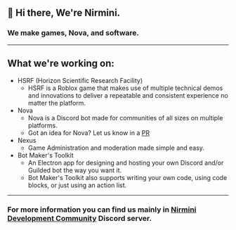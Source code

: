 ## :wave: Hi there, We're Nirmini.
### We make games, Nova, and software.
---
## What we're working on:
- HSRF (Horizon Scientific Research Facility)
  - HSRF is a Roblox game that makes use of multiple technical demos and innovations to deliver a repeatable and consistent experience no matter the platform.
- Nova
  - Nova is a Discord bot made for communities of all sizes on multiple platforms.
  - Got an idea for Nova? Let us know in a [PR](https://github.com/Nirmini/Novabot)
- Nexus
  - Game Administration and moderation made simple and easy.
- Bot Maker's Toolkit
  - An Electron app for designing and hosting your own Discord and/or Guilded bot the way you want it. 
  - Bot Maker's Toolkit also supports writing your own code, using code blocks, or just using an action list.
---
### For more information you can find us mainly in [Nirmini Development Community](https://discord.gg/9Y7aZejzUH) Discord server.
